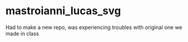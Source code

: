 # mastroianni_lucas_svg

Had to make a new repo, was experiencing troubles with original one we made in class 
